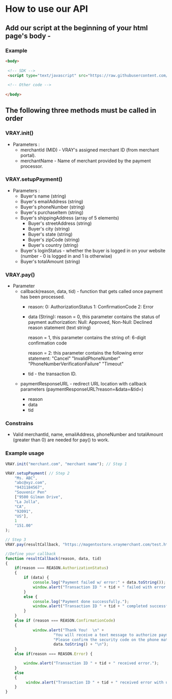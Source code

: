 # How to use our API #

## Add our script at the beginning of your html page's body - ##

### Example ###

```html
<body>
 
 <!-- SDK -->
 <script type="text/javascript" src="https://raw.githubusercontent.com/VrayInc/Browser-SDK/master/v.0.2/vray-browser-sdk.js"></script>
 
 <!-- Other code -->
 
</body>
```

## The following three methods must be called in order ##

### VRAY.init() ###

* Parameters : 
  * merchantId (MID) - VRAY's assigned merchant ID (from merchant portal).
  * merchantName - Name of merchant provided by the payment processor.
  
### VRAY.setupPayment() ###

* Parameters :
  * Buyer's name (string)
  * Buyer's emailAddress (string)
  * Buyer's phoneNumber (string)
  * Buyer's purchaseItem (string)
  * Buyer's shippingAddress (array of 5 elements)
    * Buyer's streetAddress (string)
    * Buyer's city (string)
    * Buyer's state (string)
    * Buyer's zipCode (string)
    * Buyer's country (string)
  * Buyer's loginStatus - whether the buyer is logged in on your website (number - 0 is logged in and 1 is otherwise)  
  * Buyer's totalAmount (string)
  
 ### VRAY.pay() ###
 
 * Parameter
   * callback(reason, data, tid) - function that gets called once payment has been processed.
     + reason: 
       0: AuthorizationStatus
       1: ConfirmationCode
       2: Error
     + data (String): 
       reason = 0, this parameter contains the status of payment authorization:
          Null: Approved,
          Non-Null: Declined reason statement (text string)
          
       reason = 1, this parameter contains the string of:
          6-digit confirmation code
          
       reason = 2: this parameter contains the following error statement:
          "Cancel"
          "InvalidPhoneNumber"
          "PhoneNumberVerificationFailure"
          "Timeout"
     + tid - the transaction ID.
   * paymentResponseURL - redirect URL location with callback parameters 
                          (paymentResponseURL?reason=<xxx>&data=<yyy>&tid=<zzz>)
     + reason
     + data
     + tid
    
 ### Constrains ###
 * Valid merchantId, name, emailAddress, phoneNumber and totalAmount (greater than 0) are needed for pay() to work.

### Example usage ###

```javascript
VRAY.init("merchant.com", "merchant name"); // Step 1

VRAY.setupPayment( // Step 2
    "Ms. ABC",
    "abc@xyz.com",
    "9431184567",
    "Souvenir Pen"
    ["9500 Gilman Drive",
    "La Jolla",
    "CA",
    "92091",
    "US"],
    1
    "151.00"
);

// Step 3
VRAY.pay(resultCallback, "https://magentostore.vraymerchant.com/test.html"); 

//Define your callback
function resultCallback(reason, data, tid) 
{
    if(reason === REASON.AuthorizationStatus) 
    {
        if (data) {
            console.log("Payment failed w/ error:" + data.toString());
            window.alert("Transaction ID " + tid + " failed with error: " + data.toString());
        }
        else {
            console.log("Payment done successfully.");
            window.alert("Transaction ID " + tid + " completed successful.");
        }
    }
    else if (reason === REASON.ConfirmationCode) 
    {
            window.alert("Thank You!  \n" + 
                     "You will receive a text message to authorize payment on your mobile phone.\n" + 
                     "Please confirm the security code on the phone matches this one: " + 
                     data.toString() + "\n");
    }
    else if(reason === REASON.Error) {

        window.alert("Transaction ID " + tid + " received error.");
    }
    else
    {
         window.alert("Transaction ID " + tid + " received error with uknown reason.");
    }
}
